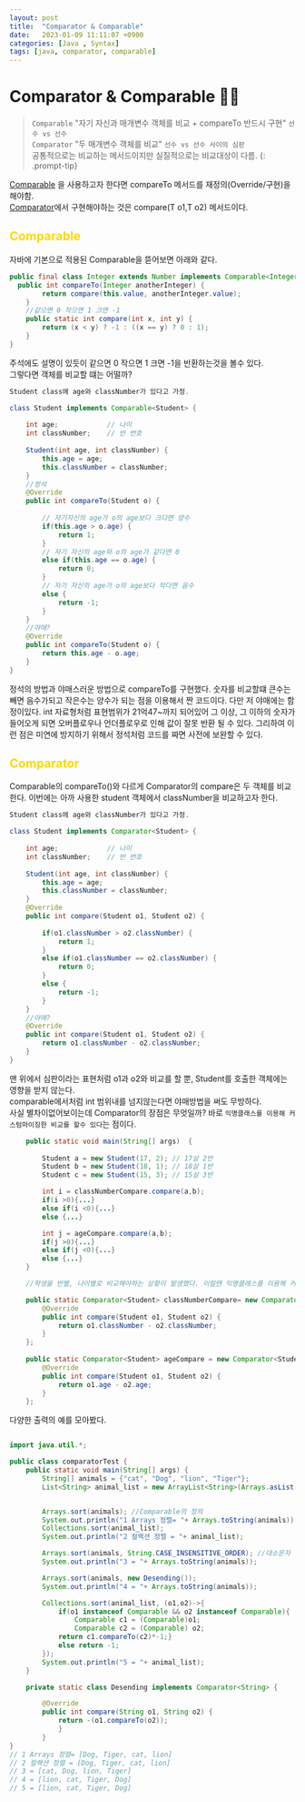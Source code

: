```yaml
---
layout: post
title:  "Comparator & Comparable"
date:   2023-01-09 11:11:07 +0900
categories: [Java , Syntax]
tags: [java, comparator, comparable]
---
```

# Comparator & Comparable 🧙‍♂️  

> `Comparable` "자기 자신과 매개변수 객체를 비교 + compareTo 반드시 구현" `선수 vs 선수`  
> `Comparator` "두 매개변수 객체를 비교"  `선수 vs 선수 사이의 심판`  
> 공통적으로는 비교하는 메서드이지만 실질적으로는 비교대상이 다름.
{: .prompt-tip}


[Comparable](https://docs.oracle.com/javase/8/docs/api/java/lang/Comparable.html) 을 사용하고자 한다면 compareTo 메서드를 재정의(Override/구현)을 해야함.  
[Comparator](docs.oracle.com/javase/8/docs/api/java/util/Comparator.html)에서 구현해야하는 것은 compare(T o1,T o2) 메서드이다.  


## <span style="color: gold"> Comparable</span>  
자바에 기본으로 적용된 Comparable을 뜯어보면 아래와 같다.
```java
public final class Integer extends Number implements Comparable<Integer> {
  public int compareTo(Integer anotherInteger) {
        return compare(this.value, anotherInteger.value);
    }
    //같으면 0 작으면 1 크면 -1
    public static int compare(int x, int y) {
        return (x < y) ? -1 : ((x == y) ? 0 : 1);
    }
}
```
주석에도 설명이 있듯이 같으면 0 작으면 1 크면 -1을 반환하는것을 볼수 있다.  
그렇다면 객체를 비교할 떄는 어떨까?  
```java
Student class에 age와 classNumber가 있다고 가정.

class Student implements Comparable<Student> {
 
	int age;			// 나이
	int classNumber;	// 반 번호
	
	Student(int age, int classNumber) {
		this.age = age;
		this.classNumber = classNumber;
	}
    //정석
    @Override
	public int compareTo(Student o) {
    
		// 자기자신의 age가 o의 age보다 크다면 양수
		if(this.age > o.age) {
			return 1;
		}
		// 자기 자신의 age와 o의 age가 같다면 0
		else if(this.age == o.age) {
			return 0;
		}
		// 자기 자신의 age가 o의 age보다 작다면 음수
		else {
			return -1;
		}
	}
    //야매? 
    @Override
	public int compareTo(Student o) {
		return this.age - o.age; 
	}
}
```
정석의 방법과 야매스러운 방법으로 compareTo를 구현했다. 숫자를 비교할떄 큰수는 빼면 음수가되고 작은수는 양수가 되는 점을 이용해서 짠 코드이다. 다만 저 야매에는 함정이있다. int 자료형처럼 표현범위가 21억47~까지 되어있어 그 이상, 그 이하의 숫자가 들어오게 되면 오버플로우나 언더플로우로 인해 값이 잘못 반환 될 수 있다. 그리하여 이런 점은 미연에 방지하기 위해서 정석처럼 코드를 짜면 사전에 보완할 수 있다.

## <span style="color: gold"> Comparator</span>  

Comparable의 compareTo()와  다르게 Comparator의 compare은 두 객체를 비교한다. 이번에는 아까 사용한 student 객체에서 classNumber을 비교하고자 한다.

```java
Student class에 age와 classNumber가 있다고 가정.

class Student implements Comparator<Student> {
 
	int age;			// 나이
	int classNumber;	// 반 번호
	
	Student(int age, int classNumber) {
		this.age = age;
		this.classNumber = classNumber;
	}
    @Override
	public int compare(Student o1, Student o2) {
    
		if(o1.classNumber > o2.classNumber) {
			return 1;
		}
		else if(o1.classNumber == o2.classNumber) {
			return 0;
		}
		else {
			return -1;
		}
	}
    //야매?
    @Override
	public int compare(Student o1, Student o2) {
		return o1.classNumber - o2.classNumber;
	}
}
```
맨 위에서 심판이라는 표현처럼 o1과 o2와 비교를 할 뿐, Student를 호출한 객체에는 영향을 받지 않는다.  
comparable에서처럼 int 범위내를 넘지않는다면 야매방법을 써도 무방하다.  
사실 별차이없어보이는데 Comparator의 장점은 무엇일까? 바로 `익명클래스를 이용해 커스텀마이징한 비교를 할수 있다`는 점이다.  

```java
    public static void main(String[] args)  {
 
		Student a = new Student(17, 2);	// 17살 2반
		Student b = new Student(18, 1);	// 18살 1반
		Student c = new Student(15, 3); // 15살 3반

        int i = classNumberCompare.compare(a,b);
        if(i >0){...}
        else if(i <0){...}
        else {...}

        int j = ageCompare.compare(a,b);
        if(j >0){...}
        else if(j <0){...}
        else {...}
    }

    //학생을 반별, 나이별로 비교해야하는 상황이 발생했다. 이럴땐 익명클래스를 이용해 커스텀마이징한 비교를 할수 있다.

    public static Comparator<Student> classNumberCompare= new Comparator<Student>() {
		@Override
		public int compare(Student o1, Student o2) {
			return o1.classNumber - o2.classNumber;
		}
	};
	
	public static Comparator<Student> ageCompare = new Comparator<Student>() {
		@Override
		public int compare(Student o1, Student o2) {
			return o1.age - o2.age;
		}
	};
```

다양한 출력의 예를 모아봤다.
```java

import java.util.*;

public class comparatorTest {
    public static void main(String[] args) {
        String[] animals = {"cat", "Dog", "lion", "Tiger"};
        List<String> animal_list = new ArrayList<String>(Arrays.asList(animals));


        Arrays.sort(animals); //Comparable의 정의
        System.out.println("1 Arrays 정렬= "+ Arrays.toString(animals));
        Collections.sort(animal_list);
        System.out.println("2 컬랙션 정렬 = "+ animal_list);

        Arrays.sort(animals, String.CASE_INSENSITIVE_ORDER); //대소문자 구별안하고 sort
        System.out.println("3 = "+ Arrays.toString(animals));

        Arrays.sort(animals, new Desending());
        System.out.println("4 = "+ Arrays.toString(animals));

        Collections.sort(animal_list, (o1,o2)->{
            if(o1 instanceof Comparable && o2 instanceof Comparable){
                Comparable c1 = (Comparable)o1;
                Comparable c2 = (Comparable) o2;
            return c1.compareTo(c2)*-1;}
            else return -1;
        });
        System.out.println("5 = "+ animal_list);
    }

    private static class Desending implements Comparator<String> {

        @Override
        public int compare(String o1, String o2) {
            return -(o1.compareTo(o2));
            }
        }
}
// 1 Arrays 정렬= [Dog, Tiger, cat, lion]
// 2 컬랙션 정렬 = [Dog, Tiger, cat, lion]
// 3 = [cat, Dog, lion, Tiger]
// 4 = [lion, cat, Tiger, Dog]
// 5 = [lion, cat, Tiger, Dog]
```




